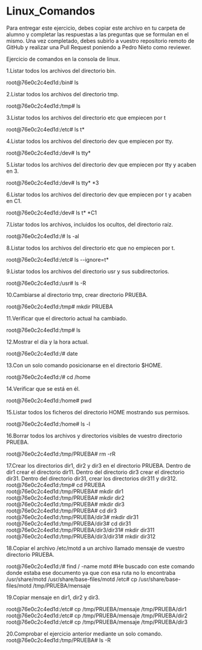 # Linux_Comandos

Para entregar este ejercicio, debes copiar este archivo en tu carpeta de alumno y completar las respuestas a las preguntas que se formulan en el mismo.
Una vez completado, debes subirlo a vuestro repositorio remoto de GitHub y realizar una Pull Request poniendo a Pedro Nieto como reviewer.


Ejercicio de comandos en la consola de linux.

  1.Listar todos los archivos del directorio bin.
    
  root@76e0c2c4ed1d:/bin# ls   
    
  2.Listar todos los archivos del directorio tmp.
   
  root@76e0c2c4ed1d:/tmp# ls 
    
  3.Listar todos los archivos del directorio etc que empiecen por t 
    
  root@76e0c2c4ed1d:/etc# ls t* 
  
  4.Listar todos los archivos del directorio dev que empiecen por tty.
    
  root@76e0c2c4ed1d:/dev# ls tty*  
    
  5.Listar todos los archivos del directorio dev que empiecen por tty y acaben en 3.
    
  root@76e0c2c4ed1d:/dev# ls tty* *3 
    
  6.Listar todos los archivos del directorio dev que empiecen por t y acaben en C1.
    
  root@76e0c2c4ed1d:/dev# ls t* *C1 

  7.Listar todos los archivos, incluidos los ocultos, del directorio raíz.
    
  root@76e0c2c4ed1d:/# ls -al 
    
  8.Listar todos los archivos del directorio etc que no empiecen por t.
    
  root@76e0c2c4ed1d:/etc# ls --ignore=t*  

  9.Listar todos los archivos del directorio usr y sus subdirectorios.
    
  root@76e0c2c4ed1d:/usr# ls -R 

  10.Cambiarse al directorio tmp, crear directorio PRUEBA.
    
  root@76e0c2c4ed1d:/tmp# mkdir PRUEBA 

  11.Verificar que el directorio actual ha cambiado.
    
  root@76e0c2c4ed1d:/tmp# ls  

  12.Mostrar el día y la hora actual.
    
  root@76e0c2c4ed1d:/# date  

  13.Con un solo comando posicionarse en el directorio $HOME.
    
  root@76e0c2c4ed1d:/# cd /home  
 
  14.Verificar que se está en él.
    
  root@76e0c2c4ed1d:/home# pwd 

  15.Listar todos los ficheros del directorio HOME mostrando sus permisos.
    
  root@76e0c2c4ed1d:/home# ls -l  

  16.Borrar todos los archivos y directorios visibles de vuestro directorio PRUEBA.
    
  root@76e0c2c4ed1d:/tmp/PRUEBA# rm -rR  

  17.Crear los directorios dir1, dir2 y dir3 en el directorio PRUEBA. Dentro de dir1 crear el directorio dir11. Dentro del directorio 
  dir3 crear el directorio dir31. Dentro del directorio dir31, crear los directorios dir311 y dir312.
  root@76e0c2c4ed1d:/tmp# cd PRUEBA
  root@76e0c2c4ed1d:/tmp/PRUEBA# mkdir dir1
  root@76e0c2c4ed1d:/tmp/PRUEBA# mkdir dir2
  root@76e0c2c4ed1d:/tmp/PRUEBA# mkdir dir3
  root@76e0c2c4ed1d:/tmp/PRUEBA# cd dir3
  root@76e0c2c4ed1d:/tmp/PRUEBA/dir3# mkdir dir31
  root@76e0c2c4ed1d:/tmp/PRUEBA/dir3# cd dir31
  root@76e0c2c4ed1d:/tmp/PRUEBA/dir3/dir31# mkdir dir311
  root@76e0c2c4ed1d:/tmp/PRUEBA/dir3/dir31# mkdir dir312  
    
    
  18.Copiar el archivo /etc/motd a un archivo llamado mensaje de vuestro directorio PRUEBA.
    
  root@76e0c2c4ed1d:/# find / -name motd #He buscado con este comando donde estaba ese documento ya que con esa ruta no lo encontraba
  /usr/share/motd
  /usr/share/base-files/motd
  /etc# cp /usr/share/base-files/motd /tmp/PRUEBA/mensaje
    

  19.Copiar mensaje en dir1, dir2 y dir3.
  
  root@76e0c2c4ed1d:/etc# cp /tmp/PRUEBA/mensaje /tmp/PRUEBA/dir1
  root@76e0c2c4ed1d:/etc# cp /tmp/PRUEBA/mensaje /tmp/PRUEBA/dir2
  root@76e0c2c4ed1d:/etc# cp /tmp/PRUEBA/mensaje /tmp/PRUEBA/dir3
  
    
    
  20.Comprobar el ejercicio anterior mediante un solo comando.
  root@76e0c2c4ed1d:/tmp/PRUEBA# ls -R
  

    
   
